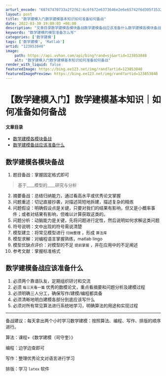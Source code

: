 ```yaml
---
arturl_encode: "68747470733a2f2f62:6c6f672e6373646e2e6e65742f6d305f35323432373833322f:61727469636c652f64657461696c732f313233383533383438"
layout: post
title: "数学建模入门数学建模基本知识如何准备如何备战"
date: 2022-03-30 19:09:03 +08:00
description: "文章目录数学建模各模块备战数学建模备战应该准备什么数学建模各模块备战题目备战：掌握固定格式即可基于_"
keywords: "数学建模的模型准备怎么写"
categories: ['数学建模']
tags: ['数学建模', 'Matlab']
artid: "123853848"
image:
    path: https://api.vvhan.com/api/bing?rand=sj&artid=123853848
    alt: "数学建模入门数学建模基本知识如何准备如何备战"
render_with_liquid: false
featuredImage: https://bing.ee123.net/img/rand?artid=123853848
featuredImagePreview: https://bing.ee123.net/img/rand?artid=123853848
---
```


# 【数学建模入门】数学建模基本知识｜如何准备如何备战

#### 文章目录

* [数学建模各模块备战](#_1)
* [数学建模备战应该准备什么](#_14)

## 数学建模各模块备战

1. 题目备战：掌握固定格式即可

> 基于\_\_\_\_模型的\_\_\_\_研究与分析

2. 摘要备战：总结归纳能力，通过看高水平或优秀论文掌握
3. 问题重述：切记直接抄袭，对描述简短地拆建，描述复杂的精炼
4. 问题假设：明确假设点是关键，只要对我们的结果有影响，但又是小概率事件；或者对结果有影响，但难以计算获取这类的。
5. 问题分析：动脑能力是关键，先将问题进行定性，然后说明如何求解这类问题
6. 符号说明：文中出现的符号需说清楚
7. 模型建立：将常见模型进行
   `归纳整理`
   ，形成
   `算法库`
8. 模型求解：对编程语言掌握熟练，matlab lingo
9. 模型优缺点评价：对模型的不足
   `提前掌握`
   ，并在应用中的不足阐述
10. 参考文献：掌握标准格式

## 数学建模备战应该准备什么

1. 必须两个靠谱队友，定期组织研讨和交流
2. 必须
   `每三天看一篇`
   优秀的数模论文，重点看摘要和问题分析及建模过程
3. 必须明确三人分工，确保写作/建模/编程都具备
4. 必须清晰地明白建模各部分到底应该写什么
5. 必须对所有常见算法进行系统地学习，明确算法的用途和实现过程

---

备战建议：每天拿出两个小时学习数学建模：按照算法、编程、写作、排版的顺序进行。

算法：课程+《数学建模（司守奎）》
  
编程：边学边查即可
  
写作：整理优秀论文对语言进行学习
  
排版：学习
`latex`
软件